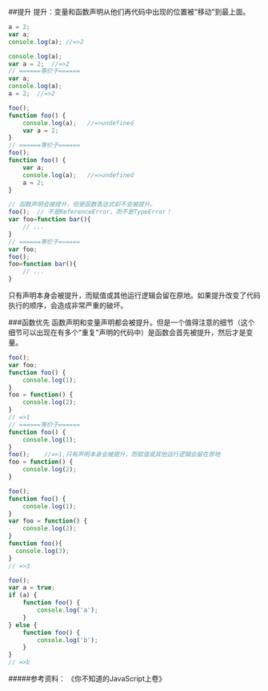 ##提升
提升：变量和函数声明从他们再代码中出现的位置被"移动"到最上面。
```js
a = 2;
var a;
console.log(a); //=>2
```
```js
console.log(a);
var a = 2;  //=>2
// ======等价于======
var a;
console.log(a);
a = 2;  //=>2
```

```js
foo();
function foo() {
    console.log(a);   //=>undefined
    var a = 2;
}
// ======等价于======
foo();
function foo() {
    var a;
    console.log(a);   //=>undefined
    a = 2;
}
```
```js
// 函数声明会被提升，但是函数表达式却不会被提升。
foo();  // 不是ReferenceError，而不是TypeError！
var foo=function bar(){
    // ... 
}
// ======等价于======
var foo;
foo();
foo=function bar(){
    // ... 
}
```
只有声明本身会被提升，而赋值或其他运行逻辑会留在原地。如果提升改变了代码执行的顺序，会造成非常严重的破坏。


###函数优先
函数声明和变量声明都会被提升。但是一个值得注意的细节（这个细节可以出现在有多个"重复"声明的代码中）是函数会首先被提升，然后才是变量。

```js
foo();
var foo;
function foo() {
    console.log(1);
}
foo = function() {
    console.log(2);
}
// =>1
// ======等价于======
function foo() {
    console.log(1);
}
foo();    //=>1,只有声明本身会被提升，而赋值或其他运行逻辑会留在原地
foo = function() {
    console.log(2);
}
```
```js
foo();
function foo() {
    console.log(1);
}
var foo = function() {
    console.log(2);
}
function foo(){
  console.log(3);
}
// =>3

foo();
var a = true;
if (a) {
    function foo() {
        console.log('a');
    }
} else {
    function foo() {
        console.log('b');
    }
}
// =>b
```


#####参考资料：
《你不知道的JavaScript上卷》
